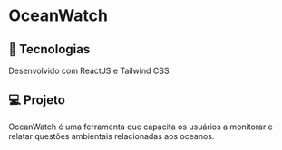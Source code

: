 # OceanWatch

## 🚀 Tecnologias

Desenvolvido com ReactJS e Tailwind CSS 

## 💻 Projeto

 OceanWatch é uma ferramenta que capacita os usuários a monitorar e relatar questões ambientais relacionadas aos oceanos.
